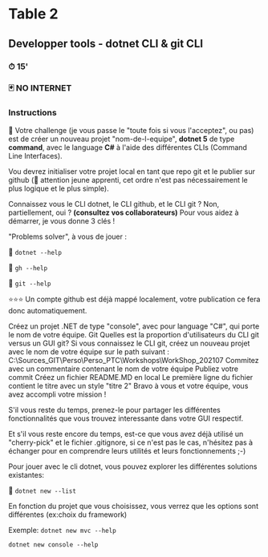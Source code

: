 # Table 2
## Developper tools - dotnet CLI & git CLI

### ⏱ 15' 

### 🃏 NO INTERNET

### Instructions
🔨 Votre challenge (je vous passe le "toute fois si vous l'acceptez", ou pas) est de créer un nouveau projet "nom-de-l-equipe", **dotnet 5** de type **command**, avec le language **C#** à l'aide des différentes CLIs (Command Line Interfaces).

Vou devrez initialiser votre projet local en tant que repo git et le publier sur github (🧘 attention jeune apprenti, cet ordre n'est pas nécessairement le plus logique et le plus simple).

Connaissez vous le CLI dotnet, le CLI github, et le CLI git ? Non, partiellement, oui ? **(consultez vos collaborateurs)**
Pour vous aidez à démarrer, je vous donne 3 clés !

"Problems solver", à vous de jouer :

🔑 ```dotnet --help```

🔑 ```gh --help```

🔑 ```git --help```

⭐⭐⭐ Un compte github est déjà mappé localement, votre publication ce fera donc automatiquement. 

Créez un projet .NET de type "console", avec pour language "C#", qui porte le nom de votre équipe. Git
Quelles est la proportion d'utilisateurs du CLI git versus un GUI git?
Si vous connaissez le CLI git, créez un nouveau projet avec le nom de votre équipe sur le path suivant :
C:\Sources_GIT\Perso\Perso_PTC\Workshops\WorkShop_202107
Commitez avec un commentaire contenant le nom de votre équipe
Publiez votre commit
Créez un fichier README.MD en local
Le première ligne du fichier contient le titre avec un style "titre 2"
Bravo à vous et votre équipe, vous avez accompli votre mission ! 

S'il vous reste du temps, prenez-le pour partager les différentes fonctionnalités que vous trouvez interessante dans votre GUI respectif. 

Et s'il vous reste encore du temps, est-ce que vous avez déjà utilisé un "cherry-pick" et le fichier .gitignore, si ce n'est pas le cas, n'hésitez pas à échanger pour en comprendre leurs utilités et leurs fonctionnements ;-)

Pour jouer avec le cli dotnet, vous pouvez explorer les différentes solutions existantes:

🔑 ```dotnet new --list```

En fonction du projet que vous choisissez, vous verrez que les options sont différentes (ex:choix du framework)

Exemple:
```dotnet new mvc --help```

```dotnet new console --help```
